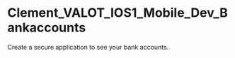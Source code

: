 # Clement_VALOT_IOS1_Mobile_Dev_Bankaccounts
Create a secure application to see your bank accounts.
